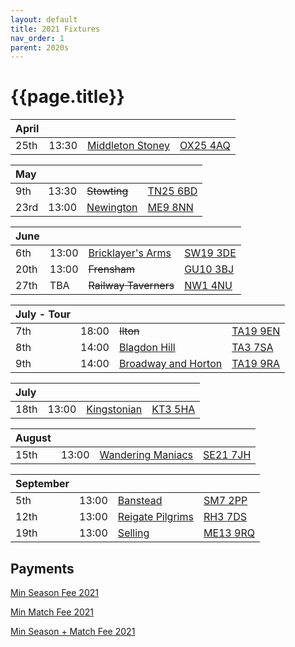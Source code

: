 ```yaml
---
layout: default
title: 2021 Fixtures
nav_order: 1
parent: 2020s
---
```


# {{page.title}}

| April |  |  |  |
|:---|:---|:---|:---|
| 25th | 13:30 | [Middleton Stoney](middleton-stoney) | [OX25 4AQ](https://goo.gl/maps/VPaRvUceyyN7zqbF9) |

| May |  |  |  |
|:---|:---|:---|:---|
| 9th | 13:30 | <del>Stowting</del> | [TN25 6BD](https://goo.gl/maps/5KNmaMe6Wb42) |
| 23rd | 13:00 | [Newington](/2021/newington) | [ME9 8NN](https://goo.gl/maps/isDA8kEwT8EKzaEw8) |

| June |  |  |  |
|:---|:---|:---|:---|
| 6th | 13:00 | [Bricklayer's Arms](/2021/bricklayers-arms) | [SW19 3DE](https://goo.gl/maps/PMzZkRR9hcDF5ZGHA) |
| 20th | 13:00 | <del>Frensham</del> | [GU10 3BJ](https://goo.gl/maps/4gohPpn1stdT6fnY7) |
| 27th | TBA | <del>Railway Taverners</del> |[NW1 4NU](https://goo.gl/maps/GTPbXYynmL9W9BcE8) |

| July - Tour |  |  |  |
|:---|:---|:---|:---|
| 7th | 18:00 | <del>Ilton</del> | [TA19 9EN](https://goo.gl/maps/ic4ipRMjEteck7KE9) |
| 8th | 14:00 | [Blagdon Hill](/2021/blagdon-hill) | [TA3 7SA](https://goo.gl/maps/H6iLZLNcja12) |
| 9th | 14:00 | [Broadway and Horton](/2021/broadway-and-horton) | [TA19 9RA](https://goo.gl/maps/hVamJL8if6v) |

| July |  |  |  |
|:---|:---|:---|:---|
| 18th | 13:00 | [Kingstonian](/2021/kingstonian) | [KT3 5HA](https://goo.gl/maps/5dJ5hMjzKb7i4TD98) |

| August |  |  |  |
|:---|:---|:---|:---|
| 15th | 13:00 | [Wandering Maniacs](/2021/wandering-maniacs) | [SE21 7JH](https://goo.gl/maps/NcJENPkZRPAVErN99) |

| September |  |  |  |
|:---|:---|:---|:---|
| 5th | 13:00 | [Banstead](/2021/banstead) | [SM7 2PP](https://goo.gl/maps/nv7dov2xsYvUnRay5) |
| 12th | 13:00 | [Reigate Pilgrims](/2021/reigate-pilgrims) | [RH3 7DS](https://goo.gl/maps/APtKSjuaQ5v) |
| 19th | 13:00 | [Selling](/2021/selling) | [ME13 9RQ](https://goo.gl/maps/QeLhjBkEbJr) |


## Payments

[Min Season Fee 2021](https://checkout.square.site/merchant/51RN9YGRJY6DP/checkout/T2TVD34YOANRMZOA2FO6NF3V)

[Min Match Fee 2021](https://checkout.square.site/merchant/51RN9YGRJY6DP/checkout/M2AWW7ZAQ4L6ZV7SSKAB4YXS)

[Min Season + Match Fee 2021](https://checkout.square.site/merchant/51RN9YGRJY6DP/checkout/WTCB3P2IYU6PGUJKC4MTRR5I)
